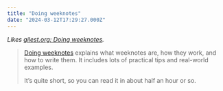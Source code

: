 ```yaml
---
title: "Doing weeknotes"
date: "2024-03-12T17:29:27.000Z"
---
```


_Likes [gilest.org: Doing weeknotes](https://gilest.org/dw.html)._

> [Doing weeknotes](https://doingweeknotes.com) explains what weeknotes are, how they work, and how to write them. It includes lots of practical tips and real-world examples.
> 
> It’s quite short, so you can read it in about half an hour or so.
